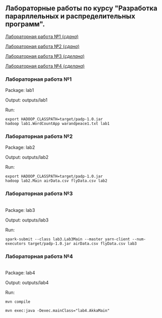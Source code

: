 ## Лабораторные работы по курсу "Разработка парарллельных и распределительных программ".

[Лабораторная работа №1 (_сдана_)](#lab1)

[Лабораторная работа №2 (_сдана_)](#lab2)

[Лабораторная работа №3 (_сделана_)](#lab3)

[Лабораторная работа №4 (_сделана_)](#lab4)

<a name="lab1"><h3>Лабораторная работа №1</h3></a>
Package: lab1

Output: outputs/lab1

Run:

    export HADOOP_CLASSPATH=target/padp-1.0.jar
    hadoop lab1.WordCountApp warandpeace1.txt lab1


<a name="lab2"><h3>Лабораторная работа №2</h3></a>
Package: lab2

Output: outputs/lab2

Run:

    export HADOOP_CLASSPATH=target/padp-1.0.jar
    hadoop lab2.Main airData.csv flyData.csv lab2


<a name="lab3"><h3>Лабораторная работа №3</h3></a>   
Package: lab3

Output: outputs/lab3

Run:

    spark-submit --class lab3.Lab3Main --master yarn-client --num-executors target/padp-1.0.jar airData.csv flyData.csv lab3
    
    
<a name="lab4"><h3>Лабораторная работа №4</h3></a>   
Package: lab4

Output: outputs/lab4

Run:

	mvn compile
	
	mvn exec:java -Dexec.mainClass="lab4.AkkaMain"


